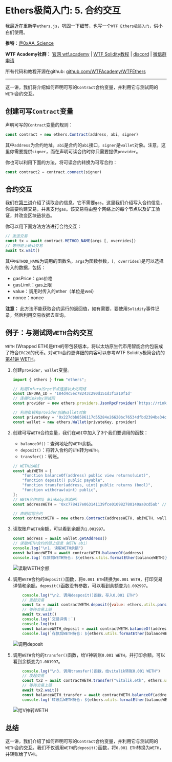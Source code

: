 # Ethers极简入门: 5. 合约交互

我最近在重新学`ethers.js`，巩固一下细节，也写一个`WTF Ethers极简入门`，供小白们使用。

**推特**：[@0xAA_Science](https://twitter.com/0xAA_Science)

**WTF Academy社群：** [官网 wtf.academy](https://wtf.academy) | [WTF Solidity教程](https://github.com/AmazingAng/WTFSolidity) | [discord](https://discord.wtf.academy) | [微信群申请](https://docs.google.com/forms/d/e/1FAIpQLSe4KGT8Sh6sJ7hedQRuIYirOoZK_85miz3dw7vA1-YjodgJ-A/viewform?usp=sf_link)

所有代码和教程开源在github: [github.com/WTFAcademy/WTFEthers](https://github.com/WTFAcademy/WTFEthers)

-----

这一讲，我们将介绍如何声明可写的`Contract`合约变量，并利用它与测试网的`WETH`合约交互。

## 创建可写`Contract`变量

声明可写的`Contract`变量的规则：
```js
const contract = new ethers.Contract(address, abi, signer)
```

其中`address`为合约地址，`abi`是合约的`abi`接口，`signer`是`wallet`对象。注意，这里你需要提供`signer`，而在声明可读合约时你只需要提供`provider`。

你也可以利用下面的方法，将可读合约转换为可写合约：

```js
const contract2 = contract.connect(signer)
```

## 合约交互

我们在[第三讲](https://github.com/WTFAcademy/WTFEthers/blob/main/03_ReadContract/readme.md)介绍了读取合约信息。它不需要`gas`。这里我们介绍写入合约信息，你需要构建交易，并且支付`gas`。该交易将由整个网络上的每个节点以及矿工验证，并改变区块链状态。

你可以用下面方法方法进行合约交互：

```js
// 发送交易
const tx = await contract.METHOD_NAME(args [, overrides])
// 等待链上确认交易
await tx.wait() 
```

其中`METHOD_NAME`为调用的函数名，`args`为函数参数，`[, overrides]`是可以选择传入的数据，包括：
- gasPrice：gas价格
- gasLimit：gas上限
- value：调用时传入的ether（单位是wei）
- nonce：nonce

**注意：** 此方法不能获取合约运行的返回值，如有需要，要使用`Solidity`事件记录，然后利用交易收据去查询。

## 例子：与测试网`WETH`合约交互

`WETH` (Wrapped ETH)是`ETH`的带包装版本，将以太坊原生代币用智能合约包装成了符合`ERC20`的代币。对`WETH`合约更详细的内容可以参考WTF Solidity极简合约的[第41讲 WETH](https://github.com/AmazingAng/WTFSolidity/blob/main/41_WETH/readme.md)。

1. 创建`provider`，`wallet`变量。

    ```js
    import { ethers } from "ethers";

    // 利用Infura的rpc节点连接以太坊网络
    const INFURA_ID = '184d4c5ec78243c290d151d3f1a10f1d'
    // 连接Rinkeby测试网
    const provider = new ethers.providers.JsonRpcProvider(`https://rinkeby.infura.io/v3/${INFURA_ID}`)

    // 利用私钥和provider创建wallet对象
    const privateKey = '0x227dbb8586117d55284e26620bc76534dfbd2394be34cf4a09cb775d593b6f2b'
    const wallet = new ethers.Wallet(privateKey, provider)
    ```
2. 创建可写`WETH`合约变量，我们在`ABI`中加入了3个我们要调用的函数：
    - `balanceOf()`：查询地址的`WETH`余额。
    - `deposit()`：将转入合约的`ETH`转为`WETH`。
    - `transfer()`：转账。

    ```js
    // WETH的ABI
    const abiWETH = [
        "function balanceOf(address) public view returns(uint)",
        "function deposit() public payable",
        "function transfer(address, uint) public returns (bool)",
        "function withdraw(uint) public",
    ];
    // WETH合约地址（Rinkeby测试网）
    const addressWETH = '0xc778417e063141139fce010982780140aa0cd5ab' // WETH Contract

    // 声明可写合约
    const contractWETH = new ethers.Contract(addressWETH, abiWETH, wallet)
    ```

3. 读取账户`WETH`余额，可以看到余额为`1.001997`。

    ```js
    const address = await wallet.getAddress()
    // 读取WETH合约的链上信息（WETH abi）
    console.log("\n1. 读取WETH余额")
    const balanceWETH = await contractWETH.balanceOf(address)
    console.log(`存款前WETH持仓: ${ethers.utils.formatEther(balanceWETH)}\n`)
    ```

    ![读取WETH余额](img/5-1.png)


4. 调用`WETH`合约的`deposit()`函数，将`0.001 ETH`转换为`0.001 WETH`，打印交易详情和余额。`deposit()`函数没有参数，可以看到余额变为`1.002997`。

    ```js
        console.log("\n2. 调用desposit()函数，存入0.001 ETH")
        // 发起交易
        const tx = await contractWETH.deposit({value: ethers.utils.parseEther("0.001")})
        // 等待交易上链
        await tx.wait()
        console.log(`交易详情：`)
        console.log(tx)
        const balanceWETH_deposit = await contractWETH.balanceOf(address)
        console.log(`存款后WETH持仓: ${ethers.utils.formatEther(balanceWETH_deposit)}\n`)
    ```
    ![调用deposit](img/5-2.png)

5. 调用`WETH`合约的`transfer()`函数，给V神转账`0.001 WETH`，并打印余额。可以看到余额变为`1.001997`。

    ```js
        console.log("\n3. 调用transfer()函数，给vitalik转账0.001 WETH")
        // 发起交易
        const tx2 = await contractWETH.transfer("vitalik.eth", ethers.utils.parseEther("0.001"))
        // 等待交易上链
        await tx2.wait()
        const balanceWETH_transfer = await contractWETH.balanceOf(address)
        console.log(`转账后WETH持仓: ${ethers.utils.formatEther(balanceWETH_transfer)}\n`)
    ```
    ![给V神转WETH](img/5-3.png)
    
## 总结

这一讲，我们介绍了如何声明可写的`Contract`合约变量，并利用它与测试网的`WETH`合约交互。我们不仅调用`WETH`的`deposit()`函数，将`0.001 ETH`转换为`WETH`，并转账给了V神。



